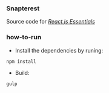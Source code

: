 ### Snapterest
Source code for [*React.js Essentials*](https://github.com/fedosejev/react-essentials)

### how-to-run

+ Install the dependencies by runing:
```
npm install
```
+ Build:
```
gulp
```